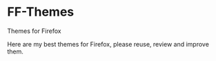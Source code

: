 # FF-Themes
Themes for Firefox

Here are my best themes for Firefox, please reuse, review and improve them.
